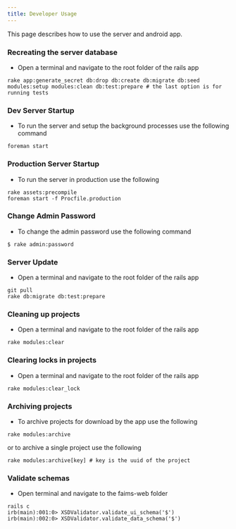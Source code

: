 ```yaml
---
title: Developer Usage
---
```



This page describes how to use the server and android app.

### Recreating the server database

-   Open a terminal and navigate to the root folder of the rails app


```
rake app:generate_secret db:drop db:create db:migrate db:seed modules:setup modules:clean db:test:prepare # the last option is for running tests
```

### Dev Server Startup

-   To run the server and setup the background processes use the
    following command

```
foreman start
```


### Production Server Startup

-   To run the server in production use the following


```
rake assets:precompile
foreman start -f Procfile.production
```


### Change Admin Password

-   To change the admin password use the following command


```
$ rake admin:password
```


### Server Update

-   Open a terminal and navigate to the root folder of the rails app


```
git pull
rake db:migrate db:test:prepare
```



### Cleaning up projects

-   Open a terminal and navigate to the root folder of the rails app



```
rake modules:clear
```

### Clearing locks in projects

-   Open a terminal and navigate to the root folder of the rails app



```
rake modules:clear_lock
```



### Archiving projects

-   To archive projects for download by the app use the following



```
rake modules:archive
```



or to archive a single project use the following



```
rake modules:archive[key] # key is the uuid of the project
```


### Validate schemas

-   Open terminal and navigate to the faims-web folder


```
rails c
irb(main):001:0> XSDValidator.validate_ui_schema('$')
irb(main):002:0> XSDValidator.validate_data_schema('$')
```




</div>
